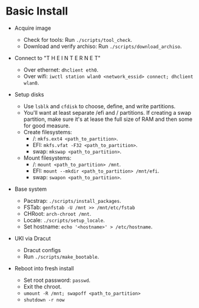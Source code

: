 # Basic Install
* Acquire image
    * Check for tools: Run `./scripts/tool_check`.
    * Download and verify archiso: Run `./scripts/download_archiso`.

* Connect to "T H E  I N T E R N E T"
    * Over ethernet: `dhclient eth0`.
    * Over wifi: `iwctl station wlan0 <network_essid> connect; dhclient wlan0`.

* Setup disks
    * Use `lsblk` and `cfdisk` to choose, define, and write partitions.
    * You'll want at least separate /efi and / partitions. If creating a swap partition, make sure it's at lease the full size of RAM and then some for good measure.
    * Create filesystems:
        * /: `mkfs.ext4 <path_to_partition>`.
        * EFI: `mkfs.vfat -F32 <path_to_partition>`.
        * swap: `mkswap <path_to_partition>`.
    * Mount filesystems:
        * /: `mount <path_to_partition> /mnt`.
        * EFI: `mount --mkdir <path_to_partition> /mnt/efi`.
        * swap: `swapon <path_to_partition>`.

* Base system
    * Pacstrap: `./scripts/install_packages`.
    * FSTab: `genfstab -U /mnt >> /mnt/etc/fstab`
    * CHRoot: `arch-chroot /mnt`.
    * Locale: `./scripts/setup_locale`.
    * Set hostname: `echo '<hostname>' > /etc/hostname`.

* UKI via Dracut
    * Dracut configs
    * Run `./scripts/make_bootable`.

* Reboot into fresh install
    * Set root password: `passwd`.
    * Exit the chroot.
    * `umount -R /mnt; swapoff <path_to_partition>`
    * `shutdown -r now`
